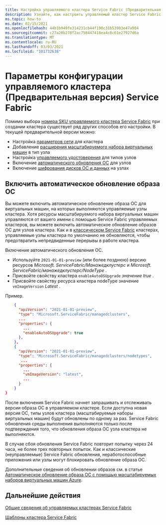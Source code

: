 ```yaml
---
title: Настройка управляемого кластера Service Fabric (Предварительная версия)
description: Узнайте, как настроить управляемый кластер Service Fabric для автоматического обновления ОС, правил NSG и многого другого.
ms.topic: how-to
ms.date: 02/15/2021
ms.openlocfilehash: 44b1b949fe314231cb44f190c31b53903e47a904
ms.sourcegitcommit: c27a20b278f2ac758447418ea4c8c61e27927d6a
ms.translationtype: MT
ms.contentlocale: ru-RU
ms.lasthandoff: 03/03/2021
ms.locfileid: "101732638"
---
```

# <a name="service-fabric-managed-cluster-preview-configuration-options"></a>Параметры конфигурации управляемого кластера (Предварительная версия) Service Fabric

Помимо выбора [номера SKU управляемого кластера Service Fabric](overview-managed-cluster.md#service-fabric-managed-cluster-skus) при создании кластера существует ряд других способов его настройки. В текущей предварительной версии можно:

* Настройка [параметров сети](how-to-managed-cluster-networking.md) для кластера
* Добавление [расширения масштабируемого набора виртуальных машин](how-to-managed-cluster-vmss-extension.md) в тип узла
* Настройка [управляемого удостоверения](how-to-managed-identity-managed-cluster-virtual-machine-scale-sets.md) для типов узлов
* Включение [автоматического обновления ОС](how-to-managed-cluster-configuration.md#enable-automatic-os-image-upgrades) для узлов
* Включение [шифрования дисков ОС и данных](how-to-enable-managed-cluster-disk-encryption.md) на узлах

## <a name="enable-automatic-os-image-upgrades"></a>Включить автоматическое обновление образа ОС

Вы можете включить автоматическое обновление образа ОС для виртуальных машин, на которых выполняются управляемые узлы кластера. Хотя ресурсы масштабируемого набора виртуальных машин управляются от вашего имени с помощью Service Fabric управляемых кластеров, вы можете включить автоматическое обновление образов ОС для узлов кластера. Как и в [классическом Service Fabric](service-fabric-best-practices-infrastructure-as-code.md#azure-virtual-machine-operating-system-automatic-upgrade-configuration) кластерах, управляемые узлы кластера по умолчанию не обновляются, чтобы предотвратить непредвиденные перерывы в работе кластера.

Включение автоматического обновления ОС.

* Используйте `2021-01-01-preview` (или более позднюю) версию ресурсов *Microsoft. ServiceFabric/Манажедклустерс* и *Microsoft. ServiceFabric/манажедклустерс/NodeType* .
* Присвойте свойству кластера `enableAutoOSUpgrade` *значение true* .
* Присвойте свойству ресурса кластера nodeType значение `vmImageVersion` *Latest* .

Пример.

```json
    {
      "apiVersion": "2021-01-01-preview",
      "type": "Microsoft.ServiceFabric/managedclusters",
      ...
      "properties": {
        ...
        "enableAutoOSUpgrade": true
      },
    },
    {
      "apiVersion": "2021-01-01-preview",
      "type": "Microsoft.ServiceFabric/managedclusters/nodetypes",
       ...
      "properties": {
        ...
        "vmImageVersion": "latest",
        ...
      }
    }
}

```

После включения Service Fabric начнет запрашивать и отслеживать версии образа ОС в управляемом кластере. Если доступна новая версия ОС, типы узлов кластера (масштабируемые наборы виртуальных машин) будут обновлены по одному за раз. Service Fabric обновления среды выполнения выполняются только после подтверждения того, что обновления образа ОС узла кластера не выполняются.

В случае сбоя обновления Service Fabric повторит попытку через 24 часа, не более трех повторных попыток. Как и классические (неуправляемые) Service Fabric обновления, неработоспособные приложения или узлы могут блокировать обновление образа ОС.

Дополнительные сведения об обновлении образов см. в статье [Автоматическое обновление образа ОС с помощью масштабируемых наборов виртуальных машин Azure](../virtual-machine-scale-sets/virtual-machine-scale-sets-automatic-upgrade.md).

## <a name="next-steps"></a>Дальнейшие действия

[Общие сведения об управляемых кластерах Service Fabric](overview-managed-cluster.md)

[Шаблоны кластера Service Fabric](https://github.com/Azure-Samples/service-fabric-cluster-templates)
